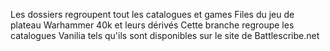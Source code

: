 Les dossiers regroupent tout les catalogues et games Files du jeu de plateau Warhammer 40k et leurs dérivés 
Cette branche regroupe les catalogues Vanilia tels qu'ils sont disponibles sur le site de Battlescribe.net 
